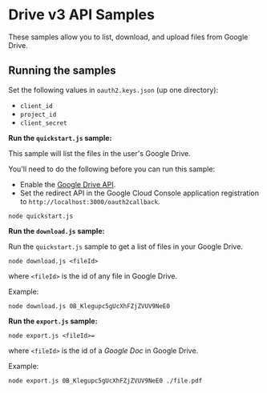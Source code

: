 # Drive v3 API Samples

These samples allow you to list, download, and upload files from Google Drive.

## Running the samples

Set the following values in `oauth2.keys.json` (up one directory):

* `client_id`
* `project_id`
* `client_secret`

__Run the `quickstart.js` sample:__

This sample will list the files in the user's Google Drive.

You'll need to do the following before you can run this sample:

* Enable the [Google Drive API](https://console.developers.google.com/apis/api/drive.googleapis.com/overview).
* Set the redirect API in the Google Cloud Console application registration to `http://localhost:3000/oauth2callback`.

```
node quickstart.js
```

__Run the `download.js` sample:__

Run the `quickstart.js` sample to get a list of files in your Google Drive.  

```
node download.js <fileId>
```

where `<fileId>` is the id of any file in Google Drive.

Example:

```
node download.js 0B_Klegupc5gUcXhFZjZVUV9NeE0
```

__Run the `export.js` sample:__

```
node export.js <fileId>=
```

where `<fileId>` is the id of a _Google Doc_ in Google Drive.

Example:

```
node export.js 0B_Klegupc5gUcXhFZjZVUV9NeE0 ./file.pdf
```
